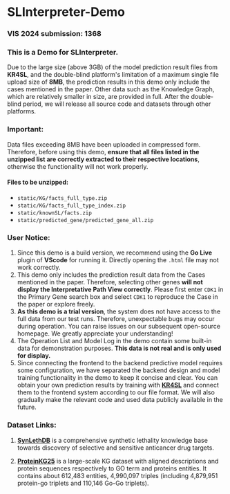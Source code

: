 # SLInterpreter-Demo

### VIS 2024 submission: 1368

### This is a Demo for SLInterpreter.

Due to the large size (above 3GB) of the model prediction result files from **KR4SL**, and the double-blind platform's limitation of a maximum single file upload size of **8MB**, the prediction results in this demo only include the cases mentioned in the paper. Other data such as the Knowledge Graph, which are relatively smaller in size, are provided in full. After the double-blind period, we will release all source code and datasets through other platforms.

### Important:

Data files exceeding 8MB have been uploaded in compressed form. Therefore, before using this demo, **ensure that all files listed in the unzipped list are correctly extracted to their respective locations**, otherwise the functionality will not work properly.

#### Files to be unzipped:

- `static/KG/facts_full_type.zip`
- `static/KG/facts_full_type_index.zip`
- `static/knownSL/facts.zip`
- `static/predicted_gene/predicted_gene_all.zip`

### User Notice:

1. Since this demo is a build version, we recommend using the **Go Live** plugin of **VScode** for running it. Directly opening the `.html` file may not work correctly.
2. This demo only includes the prediction result data from the Cases mentioned in the paper. Therefore, selecting other genes **will not display the Interpretative Path View correctly**. Please first enter `CDK1` in the Primary Gene search box and select `CDK1` to reproduce the Case in the paper or explore freely.
3. **As this demo is a trial version**, the system does not have access to the full data from our test runs. Therefore, unexpectable bugs may occur during operation. You can raise issues on our subsequent open-source homepage. We greatly appreciate your understanding!
4. The Operation List and Model Log in the demo contain some built-in data for demonstration purposes. **This data is not real and is only used for display.** 
5. Since connecting the frontend to the backend predictive model requires some configuration, we have separated the backend design and model training functionality in the demo to keep it concise and clear. You can obtain your own prediction results by training with **[KR4SL](https://github.com/JieZheng-ShanghaiTech/KR4SL)** and connect them to the frontend system according to our file format. We will also gradually make the relevant code and used data publicly available in the future.


### Dataset Links:
1. [**SynLethDB**](https://synlethdb.sist.shanghaitech.edu.cn/v2/#/) is a comprehensive synthetic lethality knowledge base towards discovery of selective and sensitive anticancer drug targets.

2. [**ProteinKG25**](https://www.zjukg.org/project/ProteinKG25/) is a large-scale KG dataset with aligned descriptions and protein sequences respectively to GO term and proteins entities. It contains about 612,483 entities, 4,990,097 triples (including 4,879,951 protein-go triplets and 110,146 Go-Go triplets). 